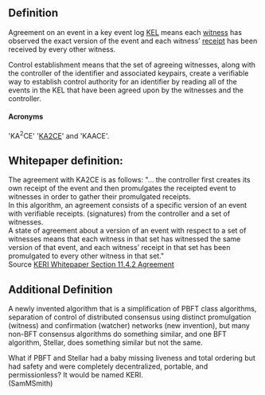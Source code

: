 ## Definition
Agreement on an event in a key event log [KEL](KEL) means each [witness](witness) has observed the exact version of the event and each witness’ [receipt](receipt) has been received by every other witness.

Control establishment means that the set of agreeing witnesses, along with the controller of the identifier and associated keypairs, create a verifiable way to establish control authority for an identifier by reading all of the events in the KEL that have been agreed upon by the witnesses and the controller.

#### Acronyms
'KA<sup>2</sup>CE' '[KA2CE](KA2CE)' and 'KAACE'. 

## Whitepaper definition:
The agreement with KA2CE is as follows:
"... the controller first creates its own receipt of the event and then promulgates the receipted event to witnesses in order to gather their promulgated receipts.  
In this algorithm, an agreement consists of a specific version of an event with verifiable receipts.
(signatures) from the controller and a set of witnesses.  
A state of agreement about a version of an event with respect to a set of witnesses means that each witness in that set has witnessed the same version of that event, and each witness’ receipt in that set has been promulgated to every other witness in that set."  
Source [KERI Whitepaper Section 11.4.2 Agreement](https://github.com/SmithSamuelM/Papers/blob/master/whitepapers/KERI_WP_2.x.web.pdf)

## Additional Definition
A newly invented algorithm that is a simplification of PBFT class algorithms, separation of control of distributed consensus using distinct promulgation (witness) and confirmation (watcher) networks (new invention), but many non-BFT consensus algorithms do something similar, and one BFT algorithm, Stellar, does something similar but not the same.

What if PBFT and Stellar had a baby missing liveness and total ordering but had safety and were completely decentralized, portable, and permissionless? It would be named KERI.  
(SamMSmith)